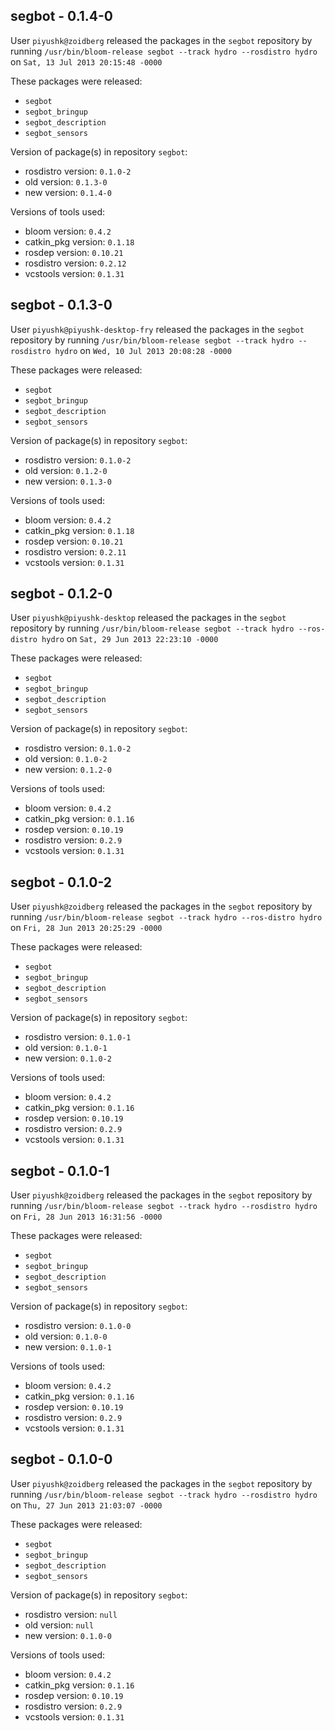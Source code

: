 ## segbot - 0.1.4-0

User `piyushk@zoidberg` released the packages in the `segbot` repository by running `/usr/bin/bloom-release segbot --track hydro --rosdistro hydro` on `Sat, 13 Jul 2013 20:15:48 -0000`

These packages were released:
- `segbot`
- `segbot_bringup`
- `segbot_description`
- `segbot_sensors`

Version of package(s) in repository `segbot`:
- rosdistro version: `0.1.0-2`
- old version: `0.1.3-0`
- new version: `0.1.4-0`

Versions of tools used:
- bloom version: `0.4.2`
- catkin_pkg version: `0.1.18`
- rosdep version: `0.10.21`
- rosdistro version: `0.2.12`
- vcstools version: `0.1.31`


## segbot - 0.1.3-0

User `piyushk@piyushk-desktop-fry` released the packages in the `segbot` repository by running `/usr/bin/bloom-release segbot --track hydro --rosdistro hydro` on `Wed, 10 Jul 2013 20:08:28 -0000`

These packages were released:
- `segbot`
- `segbot_bringup`
- `segbot_description`
- `segbot_sensors`

Version of package(s) in repository `segbot`:
- rosdistro version: `0.1.0-2`
- old version: `0.1.2-0`
- new version: `0.1.3-0`

Versions of tools used:
- bloom version: `0.4.2`
- catkin_pkg version: `0.1.18`
- rosdep version: `0.10.21`
- rosdistro version: `0.2.11`
- vcstools version: `0.1.31`


## segbot - 0.1.2-0

User `piyushk@piyushk-desktop` released the packages in the `segbot` repository by running `/usr/bin/bloom-release segbot --track hydro --ros-distro hydro` on `Sat, 29 Jun 2013 22:23:10 -0000`

These packages were released:
- `segbot`
- `segbot_bringup`
- `segbot_description`
- `segbot_sensors`

Version of package(s) in repository `segbot`:
- rosdistro version: `0.1.0-2`
- old version: `0.1.0-2`
- new version: `0.1.2-0`

Versions of tools used:
- bloom version: `0.4.2`
- catkin_pkg version: `0.1.16`
- rosdep version: `0.10.19`
- rosdistro version: `0.2.9`
- vcstools version: `0.1.31`


## segbot - 0.1.0-2

User `piyushk@zoidberg` released the packages in the `segbot` repository by running `/usr/bin/bloom-release segbot --track hydro --ros-distro hydro` on `Fri, 28 Jun 2013 20:25:29 -0000`

These packages were released:
- `segbot`
- `segbot_bringup`
- `segbot_description`
- `segbot_sensors`

Version of package(s) in repository `segbot`:
- rosdistro version: `0.1.0-1`
- old version: `0.1.0-1`
- new version: `0.1.0-2`

Versions of tools used:
- bloom version: `0.4.2`
- catkin_pkg version: `0.1.16`
- rosdep version: `0.10.19`
- rosdistro version: `0.2.9`
- vcstools version: `0.1.31`


## segbot - 0.1.0-1

User `piyushk@zoidberg` released the packages in the `segbot` repository by running `/usr/bin/bloom-release segbot --track hydro --rosdistro hydro` on `Fri, 28 Jun 2013 16:31:56 -0000`

These packages were released:
- `segbot`
- `segbot_bringup`
- `segbot_description`
- `segbot_sensors`

Version of package(s) in repository `segbot`:
- rosdistro version: `0.1.0-0`
- old version: `0.1.0-0`
- new version: `0.1.0-1`

Versions of tools used:
- bloom version: `0.4.2`
- catkin_pkg version: `0.1.16`
- rosdep version: `0.10.19`
- rosdistro version: `0.2.9`
- vcstools version: `0.1.31`


## segbot - 0.1.0-0

User `piyushk@zoidberg` released the packages in the `segbot` repository by running `/usr/bin/bloom-release segbot --track hydro --rosdistro hydro` on `Thu, 27 Jun 2013 21:03:07 -0000`

These packages were released:
- `segbot`
- `segbot_bringup`
- `segbot_description`
- `segbot_sensors`

Version of package(s) in repository `segbot`:
- rosdistro version: `null`
- old version: `null`
- new version: `0.1.0-0`

Versions of tools used:
- bloom version: `0.4.2`
- catkin_pkg version: `0.1.16`
- rosdep version: `0.10.19`
- rosdistro version: `0.2.9`
- vcstools version: `0.1.31`


